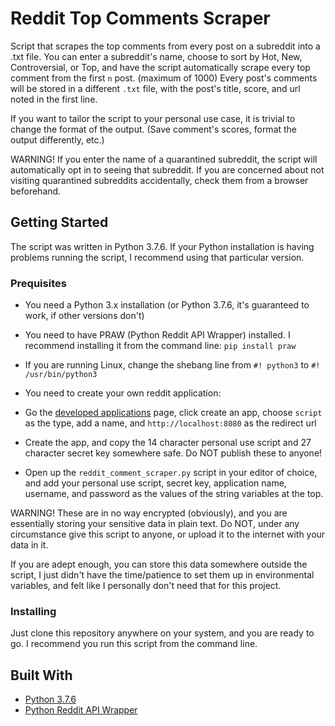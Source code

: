 # Reddit Top Comments Scraper

Script that scrapes the top comments from every post on a subreddit into a .txt file. You can enter a subreddit's name, choose to sort by Hot, New, Controversial, or Top, and have the script automatically scrape every top comment from the first `n` post. (maximum of 1000) Every post's comments will be stored in a different `.txt` file, with the post's title, score, and url noted in the first line.

If you want to tailor the script to your personal use case, it is trivial to change the format of the output. (Save comment's scores, format the output differently, etc.)

WARNING! If you enter the name of a quarantined subreddit, the script will automatically opt in to seeing that subreddit. If you are concerned about not visiting quarantined subreddits accidentally, check them from a browser beforehand.

## Getting Started

The script was written in Python 3.7.6. If your Python installation is having problems running the script, I recommend using that particular version.

### Prequisites

* You need a Python 3.x installation (or Python 3.7.6, it's guaranteed to work, if other versions don't)

* You need to have PRAW (Python Reddit API Wrapper) installed. I recommend installing it from the command line:
`pip install praw`

* If you are running Linux, change the shebang line from
`#! python3`
  to
`#! /usr/bin/python3`

* You need to create your own reddit application:
* Go the [developed applications](https://www.reddit.com/prefs/apps/ "Reddit developed applications") page, click create an app, choose `script` as the type, add a name, and `http://localhost:8080` as the redirect url
* Create the app, and copy the 14 character personal use script and 27 character secret key somewhere safe. Do NOT publish these to anyone!
* Open up the `reddit_comment_scraper.py` script in your editor of choice, and add your personal use script, secret key, application name, username, and password as the values of the string variables at the top.

WARNING! These are in no way encrypted (obviously), and you are essentially storing your sensitive data in plain text. Do NOT, under any circumstance give this script to anyone, or upload it to the internet with your data in it.

If you are adept enough, you can store this data somewhere outside the script, I just didn't have the time/patience to set them up in environmental variables, and felt like I personally don't need that for this project.

### Installing

Just clone this repository anywhere on your system, and you are ready to go. I recommend you run this script from the command line.

## Built With

* [Python 3.7.6](https://www.python.org/)
* [Python Reddit API Wrapper](https://praw.readthedocs.io/en/latest/)
